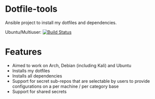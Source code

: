 # Dotfile-tools
Ansible project to install my dotfiles and dependencies.

Ubuntu/Multiuser: [![Build Status](https://travis-ci.org/three0nef0ur/Dotfile-tools.png?branch=master)](https://travis-ci.org/three0nef0ur/Dotfile-tools)

# Features
- Aimed to work on Arch, Debian (including Kali) and Ubuntu
- Installs my dotfiles
- Installs all dependencies
- Support for secret sub-repos that are selectable by users to provide configurations on a per machine / per category base
- Support for shared secrets
